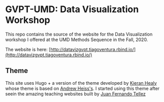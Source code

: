 # GVPT-UMD: Data Visualization Workshop

This repo contains the source of the website for the Data Visualization workshop I offered at the UMD Methods Sequence in the Fall, 2020. 


The website is here: [http://datavizgvpt.tiagoventura.rbind.io/](http://datavizgvpt.tiagoventura.rbind.io/)

## Theme

This site uses Hugo + a version of the theme developed by [Kieran Healy](https://kieranhealy.org/) whose theme is based on [Andrew Heiss's](https://andrewheiss.com). I started using this theme after seein the amazing teaching websites built by [Juan Fernando Tellez]("")
